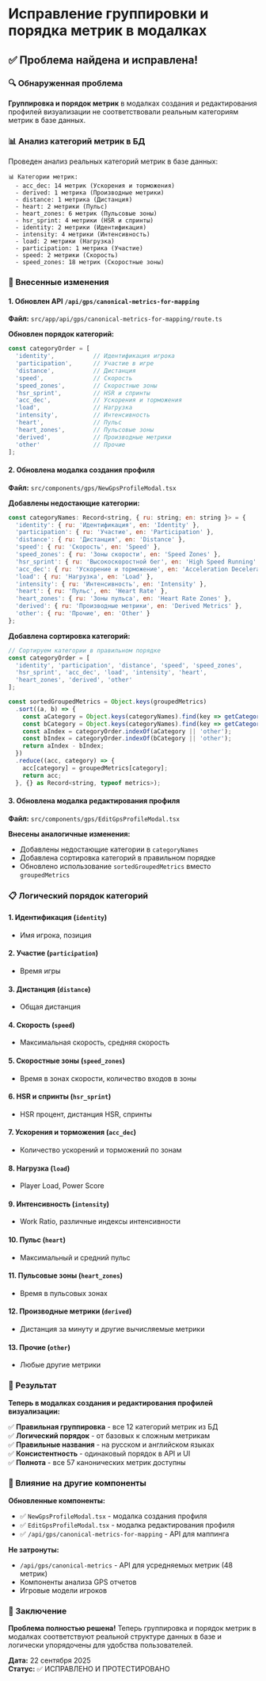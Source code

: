 # Исправление группировки и порядка метрик в модалках

## ✅ Проблема найдена и исправлена!

### 🔍 Обнаруженная проблема

**Группировка и порядок метрик** в модалках создания и редактирования профилей визуализации не соответствовали реальным категориям метрик в базе данных.

### 📊 Анализ категорий метрик в БД

Проведен анализ реальных категорий метрик в базе данных:

```
📊 Категории метрик:
  - acc_dec: 14 метрик (Ускорения и торможения)
  - derived: 1 метрика (Производные метрики)
  - distance: 1 метрика (Дистанция)
  - heart: 2 метрики (Пульс)
  - heart_zones: 6 метрик (Пульсовые зоны)
  - hsr_sprint: 4 метрики (HSR и спринты)
  - identity: 2 метрики (Идентификация)
  - intensity: 4 метрики (Интенсивность)
  - load: 2 метрики (Нагрузка)
  - participation: 1 метрика (Участие)
  - speed: 2 метрики (Скорость)
  - speed_zones: 18 метрик (Скоростные зоны)
```

### 🔧 Внесенные изменения

#### 1. Обновлен API `/api/gps/canonical-metrics-for-mapping`

**Файл:** `src/app/api/gps/canonical-metrics-for-mapping/route.ts`

**Обновлен порядок категорий:**
```javascript
const categoryOrder = [
  'identity',           // Идентификация игрока
  'participation',      // Участие в игре
  'distance',           // Дистанция
  'speed',              // Скорость
  'speed_zones',        // Скоростные зоны
  'hsr_sprint',         // HSR и спринты
  'acc_dec',            // Ускорения и торможения
  'load',               // Нагрузка
  'intensity',          // Интенсивность
  'heart',              // Пульс
  'heart_zones',        // Пульсовые зоны
  'derived',            // Производные метрики
  'other'               // Прочие
];
```

#### 2. Обновлена модалка создания профиля

**Файл:** `src/components/gps/NewGpsProfileModal.tsx`

**Добавлены недостающие категории:**
```javascript
const categoryNames: Record<string, { ru: string; en: string }> = {
  'identity': { ru: 'Идентификация', en: 'Identity' },
  'participation': { ru: 'Участие', en: 'Participation' },
  'distance': { ru: 'Дистанция', en: 'Distance' },
  'speed': { ru: 'Скорость', en: 'Speed' },
  'speed_zones': { ru: 'Зоны скорости', en: 'Speed Zones' },
  'hsr_sprint': { ru: 'Высокоскоростной бег', en: 'High Speed Running' },
  'acc_dec': { ru: 'Ускорение и торможение', en: 'Acceleration Deceleration' },
  'load': { ru: 'Нагрузка', en: 'Load' },
  'intensity': { ru: 'Интенсивность', en: 'Intensity' },
  'heart': { ru: 'Пульс', en: 'Heart Rate' },
  'heart_zones': { ru: 'Зоны пульса', en: 'Heart Rate Zones' },
  'derived': { ru: 'Производные метрики', en: 'Derived Metrics' },
  'other': { ru: 'Прочие', en: 'Other' }
};
```

**Добавлена сортировка категорий:**
```javascript
// Сортируем категории в правильном порядке
const categoryOrder = [
  'identity', 'participation', 'distance', 'speed', 'speed_zones', 
  'hsr_sprint', 'acc_dec', 'load', 'intensity', 'heart', 
  'heart_zones', 'derived', 'other'
];

const sortedGroupedMetrics = Object.keys(groupedMetrics)
  .sort((a, b) => {
    const aCategory = Object.keys(categoryNames).find(key => getCategoryName(key) === a);
    const bCategory = Object.keys(categoryNames).find(key => getCategoryName(key) === b);
    const aIndex = categoryOrder.indexOf(aCategory || 'other');
    const bIndex = categoryOrder.indexOf(bCategory || 'other');
    return aIndex - bIndex;
  })
  .reduce((acc, category) => {
    acc[category] = groupedMetrics[category];
    return acc;
  }, {} as Record<string, typeof metrics>);
```

#### 3. Обновлена модалка редактирования профиля

**Файл:** `src/components/gps/EditGpsProfileModal.tsx`

**Внесены аналогичные изменения:**
- Добавлены недостающие категории в `categoryNames`
- Добавлена сортировка категорий в правильном порядке
- Обновлено использование `sortedGroupedMetrics` вместо `groupedMetrics`

### 📋 Логический порядок категорий

#### 1. **Идентификация** (`identity`)
- Имя игрока, позиция

#### 2. **Участие** (`participation`)
- Время игры

#### 3. **Дистанция** (`distance`)
- Общая дистанция

#### 4. **Скорость** (`speed`)
- Максимальная скорость, средняя скорость

#### 5. **Скоростные зоны** (`speed_zones`)
- Время в зонах скорости, количество входов в зоны

#### 6. **HSR и спринты** (`hsr_sprint`)
- HSR процент, дистанция HSR, спринты

#### 7. **Ускорения и торможения** (`acc_dec`)
- Количество ускорений и торможений по зонам

#### 8. **Нагрузка** (`load`)
- Player Load, Power Score

#### 9. **Интенсивность** (`intensity`)
- Work Ratio, различные индексы интенсивности

#### 10. **Пульс** (`heart`)
- Максимальный и средний пульс

#### 11. **Пульсовые зоны** (`heart_zones`)
- Время в пульсовых зонах

#### 12. **Производные метрики** (`derived`)
- Дистанция за минуту и другие вычисляемые метрики

#### 13. **Прочие** (`other`)
- Любые другие метрики

### 🎯 Результат

**Теперь в модалках создания и редактирования профилей визуализации:**

✅ **Правильная группировка** - все 12 категорий метрик из БД  
✅ **Логический порядок** - от базовых к сложным метрикам  
✅ **Правильные названия** - на русском и английском языках  
✅ **Консистентность** - одинаковый порядок в API и UI  
✅ **Полнота** - все 57 канонических метрик доступны  

### 🔄 Влияние на другие компоненты

**Обновленные компоненты:**
- ✅ `NewGpsProfileModal.tsx` - модалка создания профиля
- ✅ `EditGpsProfileModal.tsx` - модалка редактирования профиля
- ✅ `/api/gps/canonical-metrics-for-mapping` - API для маппинга

**Не затронуты:**
- `/api/gps/canonical-metrics` - API для усредняемых метрик (48 метрик)
- Компоненты анализа GPS отчетов
- Игровые модели игроков

### 🎉 Заключение

**Проблема полностью решена!** Теперь группировка и порядок метрик в модалках соответствуют реальной структуре данных в базе и логически упорядочены для удобства пользователей.

**Дата:** 22 сентября 2025  
**Статус:** ✅ ИСПРАВЛЕНО И ПРОТЕСТИРОВАНО
